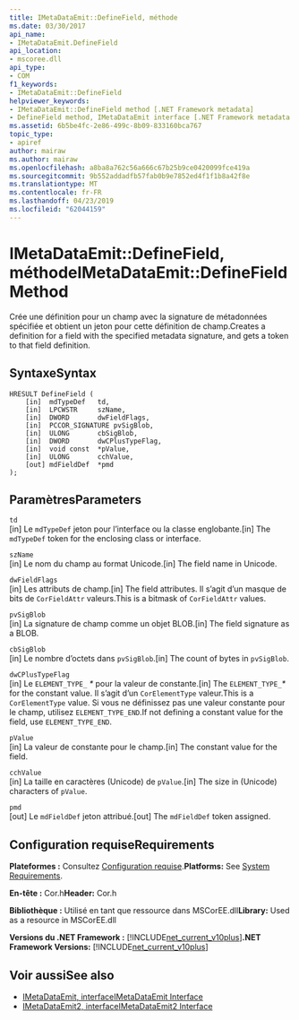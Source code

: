 ```yaml
---
title: IMetaDataEmit::DefineField, méthode
ms.date: 03/30/2017
api_name:
- IMetaDataEmit.DefineField
api_location:
- mscoree.dll
api_type:
- COM
f1_keywords:
- IMetaDataEmit::DefineField
helpviewer_keywords:
- IMetaDataEmit::DefineField method [.NET Framework metadata]
- DefineField method, IMetaDataEmit interface [.NET Framework metadata
ms.assetid: 6b5be4fc-2e86-499c-8b09-833160bca767
topic_type:
- apiref
author: mairaw
ms.author: mairaw
ms.openlocfilehash: a8ba8a762c56a666c67b25b9ce0420099fce419a
ms.sourcegitcommit: 9b552addadfb57fab0b9e7852ed4f1f1b8a42f8e
ms.translationtype: MT
ms.contentlocale: fr-FR
ms.lasthandoff: 04/23/2019
ms.locfileid: "62044159"
---
```

# <a name="imetadataemitdefinefield-method"></a><span data-ttu-id="18c75-102">IMetaDataEmit::DefineField, méthode</span><span class="sxs-lookup"><span data-stu-id="18c75-102">IMetaDataEmit::DefineField Method</span></span>
<span data-ttu-id="18c75-103">Crée une définition pour un champ avec la signature de métadonnées spécifiée et obtient un jeton pour cette définition de champ.</span><span class="sxs-lookup"><span data-stu-id="18c75-103">Creates a definition for a field with the specified metadata signature, and gets a token to that field definition.</span></span>  
  
## <a name="syntax"></a><span data-ttu-id="18c75-104">Syntaxe</span><span class="sxs-lookup"><span data-stu-id="18c75-104">Syntax</span></span>  
  
```  
HRESULT DefineField (   
    [in]  mdTypeDef   td,   
    [in]  LPCWSTR     szName,   
    [in]  DWORD       dwFieldFlags,   
    [in]  PCCOR_SIGNATURE pvSigBlob,   
    [in]  ULONG       cbSigBlob,   
    [in]  DWORD       dwCPlusTypeFlag,   
    [in]  void const  *pValue,   
    [in]  ULONG       cchValue,   
    [out] mdFieldDef  *pmd   
);  
```  
  
## <a name="parameters"></a><span data-ttu-id="18c75-105">Paramètres</span><span class="sxs-lookup"><span data-stu-id="18c75-105">Parameters</span></span>  
 `td`  
 <span data-ttu-id="18c75-106">[in] Le `mdTypeDef` jeton pour l’interface ou la classe englobante.</span><span class="sxs-lookup"><span data-stu-id="18c75-106">[in] The `mdTypeDef` token for the enclosing class or interface.</span></span>  
  
 `szName`  
 <span data-ttu-id="18c75-107">[in] Le nom du champ au format Unicode.</span><span class="sxs-lookup"><span data-stu-id="18c75-107">[in] The field name in Unicode.</span></span>  
  
 `dwFieldFlags`  
 <span data-ttu-id="18c75-108">[in] Les attributs de champ.</span><span class="sxs-lookup"><span data-stu-id="18c75-108">[in] The field attributes.</span></span> <span data-ttu-id="18c75-109">Il s’agit d’un masque de bits de `CorFieldAttr` valeurs.</span><span class="sxs-lookup"><span data-stu-id="18c75-109">This is a bitmask of `CorFieldAttr` values.</span></span>  
  
 `pvSigBlob`  
 <span data-ttu-id="18c75-110">[in] La signature de champ comme un objet BLOB.</span><span class="sxs-lookup"><span data-stu-id="18c75-110">[in] The field signature as a BLOB.</span></span>  
  
 `cbSigBlob`  
 <span data-ttu-id="18c75-111">[in] Le nombre d’octets dans `pvSigBlob`.</span><span class="sxs-lookup"><span data-stu-id="18c75-111">[in] The count of bytes in `pvSigBlob`.</span></span>  
  
 `dwCPlusTypeFlag`  
 <span data-ttu-id="18c75-112">[in] Le `ELEMENT_TYPE_` *\** pour la valeur de constante.</span><span class="sxs-lookup"><span data-stu-id="18c75-112">[in] The `ELEMENT_TYPE_`*\** for the constant value.</span></span> <span data-ttu-id="18c75-113">Il s’agit d’un `CorElementType` valeur.</span><span class="sxs-lookup"><span data-stu-id="18c75-113">This is a `CorElementType` value.</span></span> <span data-ttu-id="18c75-114">Si vous ne définissez pas une valeur constante pour le champ, utilisez `ELEMENT_TYPE_END`.</span><span class="sxs-lookup"><span data-stu-id="18c75-114">If not defining a constant value for the field, use `ELEMENT_TYPE_END`.</span></span>  
  
 `pValue`  
 <span data-ttu-id="18c75-115">[in] La valeur de constante pour le champ.</span><span class="sxs-lookup"><span data-stu-id="18c75-115">[in] The constant value for the field.</span></span>  
  
 `cchValue`  
 <span data-ttu-id="18c75-116">[in] La taille en caractères (Unicode) de `pValue`.</span><span class="sxs-lookup"><span data-stu-id="18c75-116">[in] The size in (Unicode) characters of `pValue`.</span></span>  
  
 `pmd`  
 <span data-ttu-id="18c75-117">[out] Le `mdFieldDef` jeton attribué.</span><span class="sxs-lookup"><span data-stu-id="18c75-117">[out] The `mdFieldDef` token assigned.</span></span>  
  
## <a name="requirements"></a><span data-ttu-id="18c75-118">Configuration requise</span><span class="sxs-lookup"><span data-stu-id="18c75-118">Requirements</span></span>  
 <span data-ttu-id="18c75-119">**Plateformes :** Consultez [Configuration requise](../../../../docs/framework/get-started/system-requirements.md).</span><span class="sxs-lookup"><span data-stu-id="18c75-119">**Platforms:** See [System Requirements](../../../../docs/framework/get-started/system-requirements.md).</span></span>  
  
 <span data-ttu-id="18c75-120">**En-tête :** Cor.h</span><span class="sxs-lookup"><span data-stu-id="18c75-120">**Header:** Cor.h</span></span>  
  
 <span data-ttu-id="18c75-121">**Bibliothèque :** Utilisé en tant que ressource dans MSCorEE.dll</span><span class="sxs-lookup"><span data-stu-id="18c75-121">**Library:** Used as a resource in MSCorEE.dll</span></span>  
  
 <span data-ttu-id="18c75-122">**Versions du .NET Framework :** [!INCLUDE[net_current_v10plus](../../../../includes/net-current-v10plus-md.md)]</span><span class="sxs-lookup"><span data-stu-id="18c75-122">**.NET Framework Versions:** [!INCLUDE[net_current_v10plus](../../../../includes/net-current-v10plus-md.md)]</span></span>  
  
## <a name="see-also"></a><span data-ttu-id="18c75-123">Voir aussi</span><span class="sxs-lookup"><span data-stu-id="18c75-123">See also</span></span>

- [<span data-ttu-id="18c75-124">IMetaDataEmit, interface</span><span class="sxs-lookup"><span data-stu-id="18c75-124">IMetaDataEmit Interface</span></span>](../../../../docs/framework/unmanaged-api/metadata/imetadataemit-interface.md)
- [<span data-ttu-id="18c75-125">IMetaDataEmit2, interface</span><span class="sxs-lookup"><span data-stu-id="18c75-125">IMetaDataEmit2 Interface</span></span>](../../../../docs/framework/unmanaged-api/metadata/imetadataemit2-interface.md)
